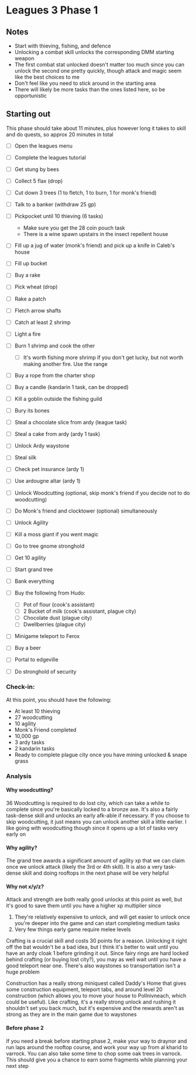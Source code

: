 # Leagues 3 Phase 1

## Notes

* Start with thieving, fishing, and defence
* Unlocking a combat skill unlocks the corresponding DMM starting weapon
* The first combat stat unlocked doesn't matter too much since you can unlock the second one pretty quickly, though attack and magic seem like the best choices to me
* Don't feel like you need to stick around in the starting area
* There will likely be more tasks than the ones listed here, so be opportunistic

## Starting out

This phase should take about 11 minutes, plus however long it takes to skill and do quests, so approx 20 minutes in total

* [ ] Open the leagues menu
* [ ] Complete the leagues tutorial
* [ ] Get stung by bees
* [ ] Collect 5 flax (drop)
* [ ] Cut down 3 trees (1 to fletch, 1 to burn, 1 for monk's friend)
* [ ] Talk to a banker (withdraw 25 gp)
* [ ] Pickpocket until 10 thieving (6 tasks)
  * Make sure you get the 28 coin pouch task
  * There is a wine spawn upstairs in the insect repellent house
* [ ] Fill up a jug of water (monk's friend) and pick up a knife in Caleb's house
* [ ] Fill up bucket
* [ ] Buy a rake
* [ ] Pick wheat (drop)
* [ ] Rake a patch
* [ ] Fletch arrow shafts
* [ ] Catch at least 2 shrimp
* [ ] Light a fire
* [ ] Burn 1 shrimp and cook the other
  * [ ] It's worth fishing more shrimp if you don't get lucky, but not worth making another fire. Use the range
* [ ] Buy a rope from the charter shop
* [ ] Buy a candle (kandarin 1 task, can be dropped)
* [ ] Kill a goblin outside the fishing guild
* [ ] Bury its bones
* [ ] Steal a chocolate slice from ardy (league task)
* [ ] Steal a cake from ardy (ardy 1 task)
* [ ] Unlock Ardy waystone
* [ ] Steal silk
* [ ] Check pet insurance (ardy 1)
* [ ] Use ardougne altar (ardy 1)
* [ ] Unlock Woodcutting (optional, skip monk's friend if you decide not to do woodcutting)
* [ ] Do Monk's friend and clocktower (optional) simultaneously
* [ ] Unlock Agility
* [ ] Kill a moss giant if you went magic
* [ ] Go to tree gnome stronghold 
* [ ] Get 10 agility
* [ ] Start grand tree
* [ ] Bank everything
* [ ] Buy the following from Hudo:
  * [ ] Pot of flour (cook's assistant)
  * [ ] 2 Bucket of milk (cook's assistant, plague city)
  * [ ] Chocolate dust (plague city)
  * [ ] Dwellberries (plague city)
* [ ] Minigame teleport to Ferox
* [ ] Buy a beer
* [ ] Portal to edgeville
* [ ] Do stronghold of security


### Check-in:

At this point, you should have the following:

* At least 10 thieving
* 27 woodcutting
* 10 agility
* Monk's Friend completed
* 10,000 gp
* 3 ardy tasks
* 2 kandarin tasks
* Ready to complete plague city once you have mining unlocked & snape grass

### Analysis

#### Why woodcutting?

36 Woodcutting is required to do lost city, which can take a while to complete since you're basically locked to a bronze axe. It's also a fairly task-dense skill and unlocks an early afk-able if necessary. If you choose to skip woodcutting, it just means you can unlock another skill a little earlier. I like going with woodcutting though since it opens up a lot of tasks very early on

#### Why agility?

The grand tree awards a significant amount of agility xp that we can claim once we unlock attack (likely the 3rd or 4th skill). It is also a very task-dense skill and doing rooftops in the next phase will be very helpful

#### Why not x/y/z?

Attack and strength are both really good unlocks at this point as well, but it's good to save them until you have a higher xp multiplier since

1. They're relatively expensive to unlock, and will get easier to unlock once you're deeper into the game and can start completing medium tasks
2. Very few things early game require melee levels

Crafting is a crucial skill and costs 30 points for a reason. Unlocking it right off the bat wouldn't be a bad idea, but I think it's better to wait until you have an ardy cloak 1 before grinding it out. Since fairy rings are hard locked behind crafting (or buying lost city?), you may as well wait until you have a good teleport near one. There's also waystones so transportation isn't a huge problem

Construction has a really strong miniquest called Daddy's Home that gives some construction equipment, teleport tabs, and around level 20 construction (which allows you to move your house to Pollnivneach, which could be useful). Like crafting, it's a really strong unlock and rushing it shouldn't set you back much, but it's expensive and the rewards aren't as strong as they are in the main game due to waystones

#### Before phase 2

If you need a break before starting phase 2, make your way to draynor and run laps around the rooftop course, and work your way up from al kharid to varrock. You can also take some time to chop some oak trees in varrock. This should give you a chance to earn some fragments while planning your next step

